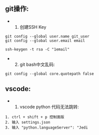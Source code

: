 ## git操作:

- 1. 创建SSH Key
```
git config --global user.name git_user
git config --global user.email email

ssh-keygen -t rsa -C "1email"
```

- 2. git bash中文乱码:
```
git config --global core.quotepath false
```

## vscode:
- 1. vscode python 代码无法跳转:

```
1. ctrl + shift + p 控制面版
2. 输入 settings.json
3. 输入 "python.languageServer": "Jedi
```